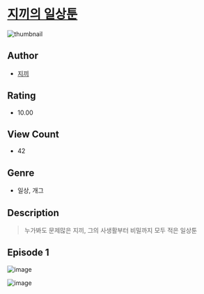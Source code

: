 # [지끼의 일상툰](https://comic.naver.com/challenge/list?titleId=810940)
![thumbnail](https://image-comic.pstatic.net/user_contents_data/challenge_comic/2023/05/25/367121/upload_7220452401939440690_480x623.jpeg)

## Author
- [지끼](https://comic.naver.com/artistTitle?id=367121)

## Rating
- 10.00

## View Count
- 42

## Genre
- 일상, 개그

## Description
> 누가봐도 문제많은 지끼, 그의 사생활부터 비밀까지 모두 적은 일상툰


## Episode 1
![image](https://image-comic.pstatic.net/user_contents_data/challenge_comic/2023/05/25/367121/upload_7149805499221303652.jpeg)

![image](https://image-comic.pstatic.net/user_contents_data/challenge_comic/2023/05/25/367121/upload_7147322977270706487.jpeg)
